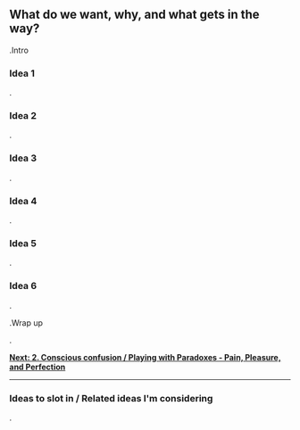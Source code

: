 ## What do we want, why, and what gets in the way?

.Intro

### Idea 1

.

### Idea 2

.

### Idea 3

.

### Idea 4

.

### Idea 5

.

### Idea 6

.

.Wrap up

.

[**Next: 2. Conscious confusion / Playing with Paradoxes - Pain, Pleasure, and Perfection**](https://skillofliving.com/2)

****

### Ideas to slot in / Related ideas I'm considering

.




